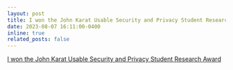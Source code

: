 ```yaml
---
layout: post
title: I won the John Karat Usable Security and Privacy Student Research Award
date: 2023-08-07 16:11:00-0400
inline: true
related_posts: false
---
```


<a href="https://www.cs.umd.edu/article/2023/08/recent-alum-kelsey-fulton-receives-john-karat-award">I won the John Karat Usable Security and Privacy Student Research Award</a>
